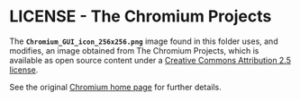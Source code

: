 # LICENSE - The Chromium Projects

The **`Chromium_GUI_icon_256x256.png`** image found in this folder uses, and modifies, an image obtained from The Chromium Projects, which is available as open source content under a [Creative Commons Attribution 2.5 license](https://creativecommons.org/licenses/by/2.5/).

See the original [Chromium home page](http://www.chromium.org/Home) for further details.

